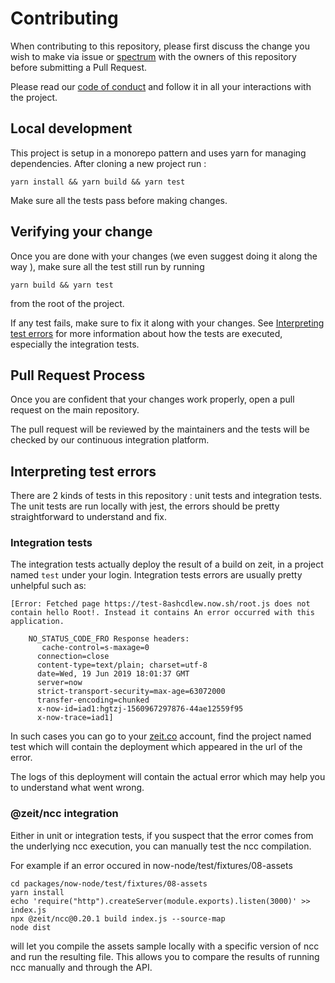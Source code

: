 # Contributing

When contributing to this repository, please first discuss the change you wish to make via issue or [spectrum](https://spectrum.chat/zeit) with the owners of this repository before submitting a Pull Request.

Please read our [code of conduct](CODE_OF_CONDUCT.md) and follow it in all your interactions with the project.

## Local development

This project is setup in a monorepo pattern and uses yarn for managing dependencies. After cloning a new project run :

```
yarn install && yarn build && yarn test
```

Make sure all the tests pass before making changes.

## Verifying your change

Once you are done with your changes (we even suggest doing it along the way ), make sure all the test still run by running

```
yarn build && yarn test
```

from the root of the project.

If any test fails, make sure to fix it along with your changes. See [Interpreting test errors](#Interpreting-test-errors) for more information about how the tests are executed, especially the integration tests.

## Pull Request Process

Once you are confident that your changes work properly, open a pull request on the main repository.

The pull request will be reviewed by the maintainers and the tests will be checked by our continuous integration platform.

## Interpreting test errors

There are 2 kinds of tests in this repository : unit tests and integration tests. The unit tests are run locally with jest, the errors should be pretty straightforward to understand and fix.

### Integration tests

The integration tests actually deploy the result of a build on zeit, in a project named `test` under your login. Integration tests errors are usually pretty unhelpful such as:

```
[Error: Fetched page https://test-8ashcdlew.now.sh/root.js does not contain hello Root!. Instead it contains An error occurred with this application.

    NO_STATUS_CODE_FRO Response headers:
       cache-control=s-maxage=0
      connection=close
      content-type=text/plain; charset=utf-8
      date=Wed, 19 Jun 2019 18:01:37 GMT
      server=now
      strict-transport-security=max-age=63072000
      transfer-encoding=chunked
      x-now-id=iad1:hgtzj-1560967297876-44ae12559f95
      x-now-trace=iad1]
```

In such cases you can go to your [zeit.co](https://zeit.co) account, find the project named test which will contain the deployment which appeared in the url of the error.

The logs of this deployment will contain the actual error which may help you to understand what went wrong.

### @zeit/ncc integration

Either in unit or integration tests, if you suspect that the error comes from the underlying ncc execution, you can manually test the ncc compilation.

For example if an error occured in now-node/test/fixtures/08-assets

```
cd packages/now-node/test/fixtures/08-assets
yarn install
echo 'require("http").createServer(module.exports).listen(3000)' >> index.js
npx @zeit/ncc@0.20.1 build index.js --source-map
node dist
```

will let you compile the assets sample locally with a specific version of ncc and run the resulting file. This allows you to compare the results of running ncc manually and through the API.
